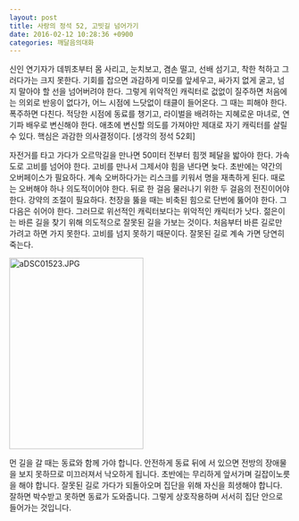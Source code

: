 ```yaml
---
layout: post
title: 사랑의 정석 52, 고빗길 넘어가기
date: 2016-02-12 10:28:36 +0900
categories: 깨달음의대화
---
```

신인 연기자가 데뷔초부터 몸 사리고, 눈치보고, 겸손 떨고, 선배 섬기고, 착한 척하고 그러다가는 크지 못한다. 기회를 잡으면 과감하게 미모를 앞세우고, 싸가지 없게 굴고, 넘지 말아야 할 선을 넘어버려야 한다. 그렇게 위악적인 캐릭터로 겂없이 질주하면 처음에는 의외로 반응이 없다가, 어느 시점에 느닷없이 태클이 들어온다. 그 때는 피해야 한다. 폭주하면 다친다. 적당한 시점에 동료를 챙기고, 라이벌을 배려하는 지혜로운 마녀로, 연기파 배우로 변신해야 한다. 애초에 변신할 의도를 가져야만 제대로 자기 캐릭터를 살릴 수 있다. 핵심은 과감한 의사결정이다. [생각의 정석 52회] 

  


자전거를 타고 가다가 오르막길을 만나면 50미터 전부터 힘껏 페달을 밟아야 한다. 가속도로 고비를 넘어야 한다. 고비를 만나서 그제서야 힘을 낸다면 늦다. 초반에는 약간의 오버페이스가 필요하다. 계속 오버하다가는 리스크를 키워서 명을 재촉하게 된다. 때로는 오버해야 하나 의도적이어야 한다. 뒤로 한 걸음 물러나기 위한 두 걸음의 전진이어야 한다. 강약의 조절이 필요하다. 천장을 뚫을 때는 비축된 힘으로 단번에 뚫어야 한다. 그 다음은 쉬어야 한다. 그러므로 위선적인 캐릭터보다는 위악적인 캐릭터가 낫다. 젊은이는 바른 길을 찾기 위해 의도적으로 잘못된 길을 가보는 것이다. 처음부터 바른 길로만 가려고 하면 가지 못한다. 고비를 넘지 못하기 때문이다. 잘못된 길로 계속 가면 당연히 죽는다.

  


<img src="assets/attach/images/198/700/673/aDSC01523.JPG" alt="aDSC01523.JPG" width="240" height="342" />

  


먼 길을 갈 때는 동료와 함께 가야 합니다. 안전하게 동료 뒤에 서 있으면 전방의 장애물을 보지 못하므로 미끄러져서 낙오하게 됩니다. 초반에는 무리하게 앞서가며 길잡이노릇을 해야 합니다. 잘못된 길로 가다가 되돌아오며 집단을 위해 자신을 희생해야 합니다. 잘하면 박수받고 못하면 동료가 도와줍니다. 그렇게 상호작용하며 서서히 집단 안으로 들어가는 것입니다.
